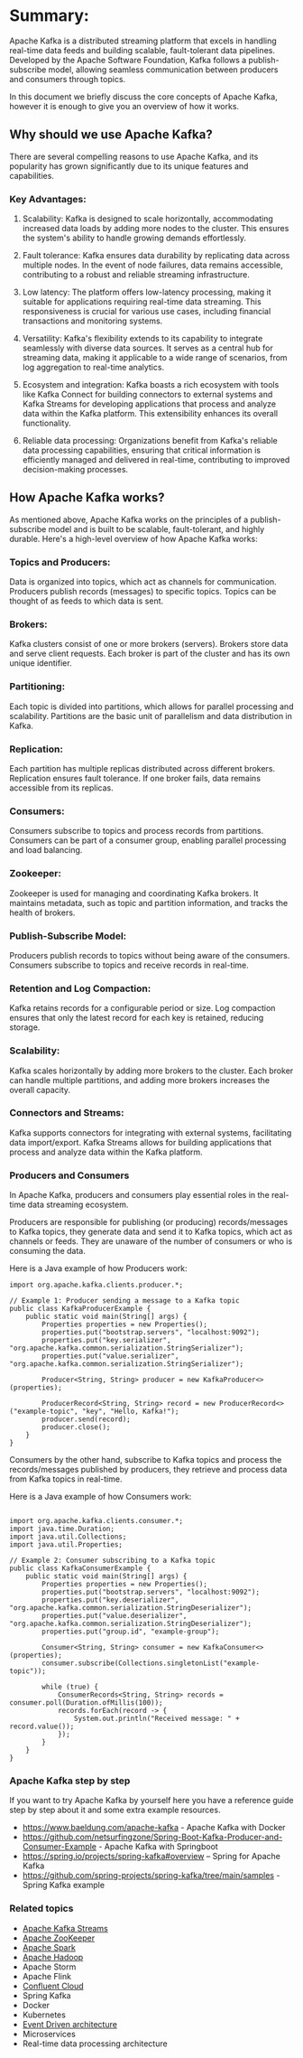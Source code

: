 # Summary:

Apache Kafka is a distributed streaming platform that excels in handling real-time data feeds and building scalable, fault-tolerant data pipelines. Developed by the Apache Software Foundation, Kafka follows a publish-subscribe model, allowing seamless communication between producers and consumers through topics.

In this document we briefly discuss the core concepts of Apache Kafka, however it is enough to give you an overview of how it works.

## Why should we use Apache Kafka? 
There are several compelling reasons to use Apache Kafka, and its popularity has grown significantly due to its unique features and capabilities.

### Key Advantages:

1.	Scalability: Kafka is designed to scale horizontally, accommodating increased data loads by adding more nodes to the cluster. This ensures the system's ability to handle growing demands effortlessly.

2.	Fault tolerance: Kafka ensures data durability by replicating data across multiple nodes. In the event of node failures, data remains accessible, contributing to a robust and reliable streaming infrastructure.

3.	Low latency: The platform offers low-latency processing, making it suitable for applications requiring real-time data streaming. This responsiveness is crucial for various use cases, including financial transactions and monitoring systems.

4.	Versatility: Kafka's flexibility extends to its capability to integrate seamlessly with diverse data sources. It serves as a central hub for streaming data, making it applicable to a wide range of scenarios, from log aggregation to real-time analytics.

5.	Ecosystem and integration: Kafka boasts a rich ecosystem with tools like Kafka Connect for building connectors to external systems and Kafka Streams for developing applications that process and analyze data within the Kafka platform. This extensibility enhances its overall functionality.

6.	Reliable data processing: Organizations benefit from Kafka's reliable data processing capabilities, ensuring that critical information is efficiently managed and delivered in real-time, contributing to improved decision-making processes.

## How Apache Kafka works?
As mentioned above, Apache Kafka works on the principles of a publish-subscribe model and is built to be scalable, fault-tolerant, and highly durable. Here's a high-level overview of how Apache Kafka works:

### Topics and Producers:
Data is organized into topics, which act as channels for communication.
Producers publish records (messages) to specific topics.
Topics can be thought of as feeds to which data is sent.

### Brokers:
Kafka clusters consist of one or more brokers (servers).
Brokers store data and serve client requests.
Each broker is part of the cluster and has its own unique identifier.

### Partitioning:
Each topic is divided into partitions, which allows for parallel processing and scalability.
Partitions are the basic unit of parallelism and data distribution in Kafka.

### Replication:
Each partition has multiple replicas distributed across different brokers.
Replication ensures fault tolerance. If one broker fails, data remains accessible from its replicas.

### Consumers:
Consumers subscribe to topics and process records from partitions.
Consumers can be part of a consumer group, enabling parallel processing and load balancing.

### Zookeeper:
Zookeeper is used for managing and coordinating Kafka brokers.
It maintains metadata, such as topic and partition information, and tracks the health of brokers.

### Publish-Subscribe Model:
Producers publish records to topics without being aware of the consumers.
Consumers subscribe to topics and receive records in real-time.

### Retention and Log Compaction:
Kafka retains records for a configurable period or size.
Log compaction ensures that only the latest record for each key is retained, reducing storage.

### Scalability:
Kafka scales horizontally by adding more brokers to the cluster.
Each broker can handle multiple partitions, and adding more brokers increases the overall capacity.

### Connectors and Streams:
Kafka supports connectors for integrating with external systems, facilitating data import/export.
Kafka Streams allows for building applications that process and analyze data within the Kafka platform.

### Producers and Consumers
In Apache Kafka, producers and consumers play essential roles in the real-time data streaming ecosystem.

Producers are responsible for publishing (or producing) records/messages to Kafka topics, they generate data and send it to Kafka topics, which act as channels or feeds. They are unaware of the number of consumers or who is consuming the data.

Here is a Java example of how Producers work:

```
import org.apache.kafka.clients.producer.*;

// Example 1: Producer sending a message to a Kafka topic
public class KafkaProducerExample {
    public static void main(String[] args) {
        Properties properties = new Properties();
        properties.put("bootstrap.servers", "localhost:9092");
        properties.put("key.serializer", "org.apache.kafka.common.serialization.StringSerializer");
        properties.put("value.serializer", "org.apache.kafka.common.serialization.StringSerializer");

        Producer<String, String> producer = new KafkaProducer<>(properties);

        ProducerRecord<String, String> record = new ProducerRecord<>("example-topic", "key", "Hello, Kafka!");
        producer.send(record);
        producer.close();
    }
}
```

Consumers by the other hand, subscribe to Kafka topics and process the records/messages published by producers, they retrieve and process data from Kafka topics in real-time.

Here is a Java example of how Consumers work:

```

import org.apache.kafka.clients.consumer.*;
import java.time.Duration;
import java.util.Collections;
import java.util.Properties;

// Example 2: Consumer subscribing to a Kafka topic
public class KafkaConsumerExample {
    public static void main(String[] args) {
        Properties properties = new Properties();
        properties.put("bootstrap.servers", "localhost:9092");
        properties.put("key.deserializer", "org.apache.kafka.common.serialization.StringDeserializer");
        properties.put("value.deserializer", "org.apache.kafka.common.serialization.StringDeserializer");
        properties.put("group.id", "example-group");

        Consumer<String, String> consumer = new KafkaConsumer<>(properties);
        consumer.subscribe(Collections.singletonList("example-topic"));

        while (true) {
            ConsumerRecords<String, String> records = consumer.poll(Duration.ofMillis(100));
            records.forEach(record -> {
                System.out.println("Received message: " + record.value());
            });
        }
    }
}
```

### Apache Kafka step by step

If you want to try Apache Kafka by yourself here you have a reference guide step by step about it and some extra example resources.

 * https://www.baeldung.com/apache-kafka - Apache Kafka with Docker
 * https://github.com/netsurfingzone/Spring-Boot-Kafka-Producer-and-Consumer-Example - Apache Kafka with Springboot
 * https://spring.io/projects/spring-kafka#overview – Spring for Apache Kafka
 * https://github.com/spring-projects/spring-kafka/tree/main/samples - Spring Kafka example

### Related topics
 * [Apache Kafka Streams](https://github.com/hfacundo/km-repo/blob/main/in-progress/apache-kafka-streams.md)
 * [Apache ZooKeeper](https://github.com/hfacundo/km-repo/blob/main/in-progress/apache-zookeeper.md) 
 * [Apache Spark](https://github.com/hfacundo/km-repo/blob/main/in-progress/apache-spark.md)
 * [Apache Hadoop](https://github.com/hfacundo/km-repo/blob/main/in-progress/apache-hadoop.md)
 * Apache Storm
 * Apache Flink
 * [Confluent Cloud](https://github.com/hfacundo/km-repo/blob/main/in-progress/confluent-cloud.md)
 * Spring Kafka
 * Docker
 * Kubernetes
 * [Event Driven architecture](https://github.com/hfacundo/km-repo/blob/main/in-progress/event-driven-architecture.md)
 * Microservices
 * Real-time data processing architecture


